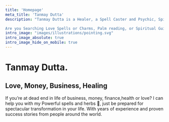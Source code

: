 ```yaml
---
title: 'Homepage'
meta_title: 'Tanmay Dutta'
description: "Tanmay Dutta is a Healer, a Spell Caster and Psychic, Spiritual Healer, who will help you in all avenues and Aspects of your problems. There are many broken relationships today. Many people are unhappy because they are not able to achieve their dream in a romantic relationship.

Are you Searching Love Spells or Charms, Palm reading, or Spiritual Guidance and growth?. No need to go to different spell casters as I will Cast powerful Spiritual Spells for you"
intro_image: "images/illustrations/pointing.svg"
intro_image_absolute: true
intro_image_hide_on_mobile: true
---
```


# Tanmay Dutta.

## Love, Money, Business, Healing 
If you’re at dead end in life of business, money, finance,health or love? I can help you with my Powerful spells and herbs 🌿, just be prepared for spectacular transformation in your life. With years of experience and proven success stories from people around the world.